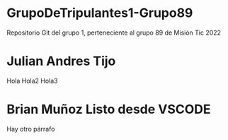 # GrupoDeTripulantes1-Grupo89
Repositorio Git del grupo 1, perteneciente al grupo 89 de Misión Tic 2022
# Julian Andres Tijo
Hola 
Hola2
Hola3
# Brian Muñoz Listo desde VSCODE
Hay otro párrafo